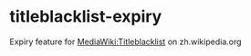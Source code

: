 # titleblacklist-expiry
Expiry feature for [MediaWiki:Titleblacklist](https://zh.wikipedia.org/wiki/MediaWiki:Titleblacklist) on zh.wikipedia.org
